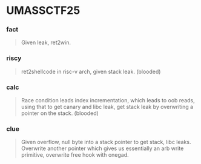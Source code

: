 UMASSCTF25
=======

<h3> fact </h3>

> Given leak, ret2win.

<h3> riscy </h3>

> ret2shellcode in risc-v arch, given stack leak. (blooded)

<h3> calc </h3>

> Race condition leads index incrementation, which leads to oob reads, using that to get canary and libc leak, get stack leak by overwriting a pointer on the stack. (blooded) 

<h3> clue </h3>

> Given overflow, null byte into a stack pointer to get stack, libc leaks. Overwrite another pointer which gives us essentially an arb write primitive, overwrite free hook with onegad. 
